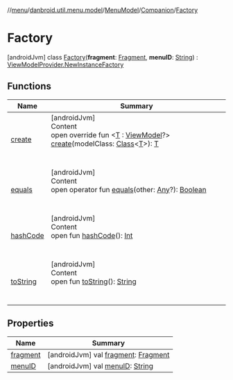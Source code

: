 //[menu](../../../../index.md)/[danbroid.util.menu.model](../../../index.md)/[MenuModel](../../index.md)/[Companion](../index.md)/[Factory](index.md)



# Factory  
 [androidJvm] class [Factory](index.md)(**fragment**: [Fragment](https://developer.android.com/reference/kotlin/androidx/fragment/app/Fragment.html), **menuID**: [String](https://kotlinlang.org/api/latest/jvm/stdlib/kotlin/-string/index.html)) : [ViewModelProvider.NewInstanceFactory](https://developer.android.com/reference/kotlin/androidx/lifecycle/ViewModelProvider.NewInstanceFactory.html)   


## Functions  
  
|  Name|  Summary| 
|---|---|
| <a name="danbroid.util.menu.model/MenuModel.Companion.Factory/create/#java.lang.Class[TypeParam(bounds=[androidx.lifecycle.ViewModel?])]/PointingToDeclaration/"></a>[create](create.md)| <a name="danbroid.util.menu.model/MenuModel.Companion.Factory/create/#java.lang.Class[TypeParam(bounds=[androidx.lifecycle.ViewModel?])]/PointingToDeclaration/"></a>[androidJvm]  <br>Content  <br>open override fun <[T](create.md) : [ViewModel](https://developer.android.com/reference/kotlin/androidx/lifecycle/ViewModel.html)?> [create](create.md)(modelClass: [Class](https://docs.oracle.com/javase/8/docs/api/java/lang/Class.html)<[T](create.md)>): [T](create.md)  <br><br><br>
| <a name="kotlin/Any/equals/#kotlin.Any?/PointingToDeclaration/"></a>[equals](../../../../danbroid.util.menu.ui/-menu-item-diff-callback/index.md#%5Bkotlin%2FAny%2Fequals%2F%23kotlin.Any%3F%2FPointingToDeclaration%2F%5D%2FFunctions%2F1339308933)| <a name="kotlin/Any/equals/#kotlin.Any?/PointingToDeclaration/"></a>[androidJvm]  <br>Content  <br>open operator fun [equals](../../../../danbroid.util.menu.ui/-menu-item-diff-callback/index.md#%5Bkotlin%2FAny%2Fequals%2F%23kotlin.Any%3F%2FPointingToDeclaration%2F%5D%2FFunctions%2F1339308933)(other: [Any](https://kotlinlang.org/api/latest/jvm/stdlib/kotlin/-any/index.html)?): [Boolean](https://kotlinlang.org/api/latest/jvm/stdlib/kotlin/-boolean/index.html)  <br><br><br>
| <a name="kotlin/Any/hashCode/#/PointingToDeclaration/"></a>[hashCode](../../../../danbroid.util.menu.ui/-menu-item-diff-callback/index.md#%5Bkotlin%2FAny%2FhashCode%2F%23%2FPointingToDeclaration%2F%5D%2FFunctions%2F1339308933)| <a name="kotlin/Any/hashCode/#/PointingToDeclaration/"></a>[androidJvm]  <br>Content  <br>open fun [hashCode](../../../../danbroid.util.menu.ui/-menu-item-diff-callback/index.md#%5Bkotlin%2FAny%2FhashCode%2F%23%2FPointingToDeclaration%2F%5D%2FFunctions%2F1339308933)(): [Int](https://kotlinlang.org/api/latest/jvm/stdlib/kotlin/-int/index.html)  <br><br><br>
| <a name="kotlin/Any/toString/#/PointingToDeclaration/"></a>[toString](../../../../danbroid.util.menu.ui/-menu-item-diff-callback/index.md#%5Bkotlin%2FAny%2FtoString%2F%23%2FPointingToDeclaration%2F%5D%2FFunctions%2F1339308933)| <a name="kotlin/Any/toString/#/PointingToDeclaration/"></a>[androidJvm]  <br>Content  <br>open fun [toString](../../../../danbroid.util.menu.ui/-menu-item-diff-callback/index.md#%5Bkotlin%2FAny%2FtoString%2F%23%2FPointingToDeclaration%2F%5D%2FFunctions%2F1339308933)(): [String](https://kotlinlang.org/api/latest/jvm/stdlib/kotlin/-string/index.html)  <br><br><br>


## Properties  
  
|  Name|  Summary| 
|---|---|
| <a name="danbroid.util.menu.model/MenuModel.Companion.Factory/fragment/#/PointingToDeclaration/"></a>[fragment](fragment.md)| <a name="danbroid.util.menu.model/MenuModel.Companion.Factory/fragment/#/PointingToDeclaration/"></a> [androidJvm] val [fragment](fragment.md): [Fragment](https://developer.android.com/reference/kotlin/androidx/fragment/app/Fragment.html)   <br>
| <a name="danbroid.util.menu.model/MenuModel.Companion.Factory/menuID/#/PointingToDeclaration/"></a>[menuID](menu-i-d.md)| <a name="danbroid.util.menu.model/MenuModel.Companion.Factory/menuID/#/PointingToDeclaration/"></a> [androidJvm] val [menuID](menu-i-d.md): [String](https://kotlinlang.org/api/latest/jvm/stdlib/kotlin/-string/index.html)   <br>

